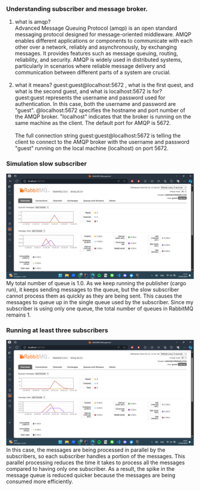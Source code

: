 ### Understanding subscriber and message broker.
1. what is amqp? <br>
   Advanced Message Queuing Protocol (amqp) is an open standard messaging protocol designed
   for message-oriented middleware. AMQP enables different applications or components to communicate
   with each other over a network, reliably and asynchronously, by exchanging messages. It
   provides features such as message queuing, routing, reliability, and security. AMQP is widely
   used in distributed systems, particularly in scenarios where reliable message delivery and
   communication between different parts of a system are crucial. <br><br>
2. what it means? guest:guest@localhost:5672 , what is the first quest, and what is the second
   guest, and what is localhost:5672 is for? <br>
   guest:guest represents the username and password used for authentication. In this case,
   both the username and password are "guest". @localhost:5672 specifies the hostname and port
   number of the AMQP broker. "localhost" indicates that the broker is running on the same machine
   as the client. The default port for AMQP is 5672. <br><br>
   The full connection string guest:guest@localhost:5672 is telling the client to connect to the
   AMQP broker with the username and password "guest" running on the local machine (localhost) on port 5672.

### Simulation slow subscriber
![img.png](img.png) <br>
My total number of queue is 1.0. As we keep running the publisher (cargo run), it keeps sending messages to the queue, 
but the slow subscriber cannot process them as quickly as they are being sent. This causes the messages to queue up in 
the single queue used by the subscriber. Since my subscriber is using only one queue, the total number of queues in 
RabbitMQ remains 1.

### Running at least three subscribers
![img_1.png](img_1.png) <br>
In this case, the messages are being processed in parallel by the subscribers, so each subscriber handles a portion of
the messages. This parallel processing reduces the time it takes to process all the messages compared to having only one 
subscriber. As a result, the spike in the message queue is reduced quicker because the messages are being consumed more 
efficiently.